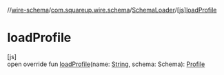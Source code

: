 //[wire-schema](../../../index.md)/[com.squareup.wire.schema](../index.md)/[SchemaLoader](index.md)/[[js]loadProfile]([js]load-profile.md)

# loadProfile

[js]\
open override fun [loadProfile]([js]load-profile.md)(name: [String](https://kotlinlang.org/api/latest/jvm/stdlib/kotlin/-string/index.html), schema: Schema): [Profile](../-profile/index.md)

